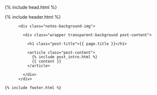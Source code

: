 <!DOCTYPE html>
<html>

  {% include head.html %}

  <body>
    {% include header.html %}

          <div class="notes-background-img">
          
            <div class="wrapper transparent-background post-content">
            
              <h1 class="post-title">{{ page.title }}</h1>

              <article class="post-content">
                {% include post_intro.html %}
                {{ content }}
              </article>

            </div>
          </div>
    
    {% include footer.html %}

  </body>

</html>